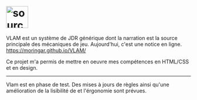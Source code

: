 # <img style="width:60px" src="https://i.imgur.com/xopfkyg.png" title="source: imgur.com" />
VLAM est un système de JDR générique dont la narration est la source principale des mécaniques de jeu. Aujourd'hui, c'est une notice en ligne. https://moringar.github.io/VLAM/ <br>

Ce projet m'a permis de mettre en oeuvre mes compétences en HTML/CSS et en design.

<hr>
Vlam est en phase de test. Des mises à jours de règles ainsi qu'une amélioration de la lisibilité de et l'érgonomie sont prévues.
